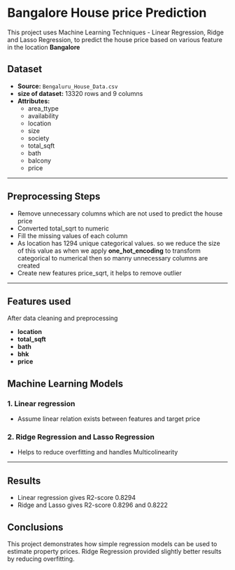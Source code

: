 # Bangalore House price Prediction

This project uses Machine Learning Techniques - Linear Regression, Ridge and Lasso Regression, to predict the house price based on various feature in the location **Bangalore**

## Dataset
- **Source:** `Bengaluru_House_Data.csv`
- **size of dataset:** 13320 rows and 9 columns
- **Attributes:**
   - area_ttype
   - availability
   - location
   - size
   - society
   - total_sqft
   - bath
   - balcony
   - price

---
## Preprocessing Steps
- Remove unnecessary columns which are not used to predict the house price
- Converted total_sqrt to numeric
- Fill the missing values of each column
- As location has 1294 unique categorical values. so we reduce the size of this value as when we apply **one_hot_encoding** to transform categorical to numerical then so manny unnecessary columns are created
- Create new features price_sqrt, it helps to remove outlier
   
---
## Features used
After data cleaning and preprocessing
- **location**
- **total_sqft**
- **bath**
- **bhk**
- **price**


## Machine Learning Models

### 1. Linear regression
- Assume linear relation exists between features and target price
### 2. Ridge Regression and Lasso Regression
- Helps to reduce overfitting and handles Multicolinearity

---
## Results
- Linear regression gives R2-score 0.8294
- Ridge and Lasso gives R2-score 0.8296 and 0.8222

## Conclusions
This project demonstrates how simple regression models can be used to estimate property prices. Ridge Regression provided slightly better results by reducing overfitting.

   
     
